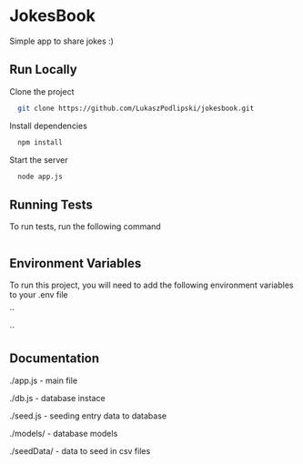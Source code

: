 
# JokesBook

Simple app to share jokes :)

## Run Locally

Clone the project

```bash
  git clone https://github.com/LukaszPodlipski/jokesbook.git
```

Install dependencies

```bash
  npm install
```

Start the server

```bash
  node app.js
```

## Running Tests

To run tests, run the following command

```bash

```

## Environment Variables

To run this project, you will need to add the following environment variables to your .env file

``

``

## Documentation

./app.js - main file

./db.js - database instace

./seed.js - seeding entry data to database

./models/ - database models

./seedData/ - data to seed in csv files
